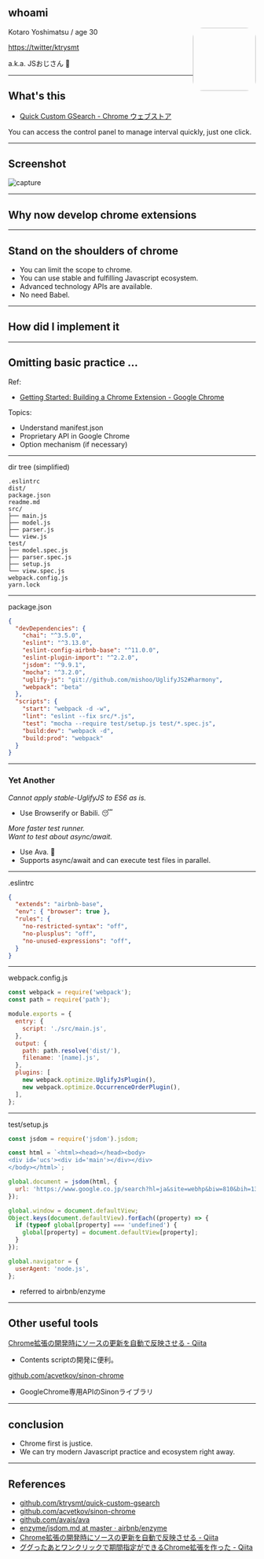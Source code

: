 ## whoami

<img style="border: none;
    border-radius: 20px;
    width: 128px;
    height: 128px;
    float: right;" data-src="https://avatars3.githubusercontent.com/u/6156742?v=3&s=460">

Kotaro Yoshimatsu / age 30

<https://twitter/ktrysmt>

a.k.a. JSおじさん :older_man:

---

## What's this

- [Quick Custom GSearch \- Chrome ウェブストア](https://chrome.google.com/webstore/detail/quick-custom-gsearch/dcdmfmmmmpjgfaffnaokjpifnihmhaon)

You can access the control panel to manage interval quickly, just one click.

---

## Screenshot

![capture](https://raw.githubusercontent.com/ktrysmt/quick-custom-gsearch/master/capture.png)

---

## Why now develop chrome extensions

---

## Stand on the shoulders of chrome

- You can limit the scope to chrome.
- You can use stable and fulfilling Javascript ecosystem.
- Advanced technology APIs are available.
- No need Babel.

---

## How did I implement it

---

## Omitting basic practice ...

Ref:

- [Getting Started: Building a Chrome Extension \- Google Chrome](https://developer.chrome.com/extensions/getstarted)

Topics:

- Understand manifest.json
- Proprietary API in Google Chrome
- Option mechanism (if necessary)

---

dir tree (simplified)

```
.eslintrc
dist/
package.json
readme.md
src/
├── main.js
├── model.js
├── parser.js
└── view.js
test/
├── model.spec.js
├── parser.spec.js
├── setup.js
└── view.spec.js
webpack.config.js
yarn.lock
```

---

package.json

```json
{
  "devDependencies": {
    "chai": "^3.5.0",
    "eslint": "^3.13.0",
    "eslint-config-airbnb-base": "^11.0.0",
    "eslint-plugin-import": "^2.2.0",
    "jsdom": "^9.9.1",
    "mocha": "^3.2.0",
    "uglify-js": "git://github.com/mishoo/UglifyJS2#harmony",
    "webpack": "beta"
  },
  "scripts": {
    "start": "webpack -d -w",
    "lint": "eslint --fix src/*.js",
    "test": "mocha --require test/setup.js test/*.spec.js",
    "build:dev": "webpack -d",
    "build:prod": "webpack"
  }
}
```

---

### Yet Another

*Cannot apply stable-UglifyJS to ES6 as is.*

- Use Browserify or Babili. :sleeping:

*More faster test runner.*  
*Want to test about async/await.*

- Use Ava. :triumph:
- Supports async/await and can execute test files in parallel.

---

.eslintrc

```json
{
  "extends": "airbnb-base",
  "env": { "browser": true },
  "rules": {
    "no-restricted-syntax": "off",
    "no-plusplus": "off",
    "no-unused-expressions": "off",
  }
}
```

---

webpack.config.js

```js
const webpack = require('webpack');
const path = require('path');

module.exports = {
  entry: {
    script: './src/main.js',
  },
  output: {
    path: path.resolve('dist/'),
    filename: '[name].js',
  },
  plugins: [
    new webpack.optimize.UglifyJsPlugin(),
    new webpack.optimize.OccurrenceOrderPlugin(),
  ],
};
```

---

test/setup.js

```js
const jsdom = require('jsdom').jsdom;

const html = `<html><head></head><body>
<div id='ucs'><div id='main'></div></div>
</body></html>`;

global.document = jsdom(html, {
  url: 'https://www.google.co.jp/search?hl=ja&site=webhp&biw=810&bih=1306&q=duckduckgo&oq=duckduckgo&ie=UTF-8&tbs=qdr:y&tbm=',
});

global.window = document.defaultView;
Object.keys(document.defaultView).forEach((property) => {
  if (typeof global[property] === 'undefined') {
    global[property] = document.defaultView[property];
  }
});

global.navigator = {
  userAgent: 'node.js',
};
```

- referred to airbnb/enzyme

---

## Other useful tools

[Chrome拡張の開発時にソースの更新を自動で反映させる \- Qiita](http://qiita.com/daisy1754/items/bbba1b0ad5f60c08706c)

- Contents scriptの開発に便利。

[github.com/acvetkov/sinon-chrome](https://github.com/acvetkov/sinon-chrome)

- GoogleChrome専用APIのSinonライブラリ

---

## conclusion

- Chrome first is justice.
- We can try modern Javascript practice and ecosystem right away.

---

## References

- [github.com/ktrysmt/quick-custom-gsearch](https://github.com/ktrysmt/quick-custom-gsearch)
- [github.com/acvetkov/sinon-chrome](https://github.com/acvetkov/sinon-chrome)
- [github.com/avajs/ava](https://github.com/avajs/ava)
- [enzyme/jsdom\.md at master · airbnb/enzyme](https://github.com/airbnb/enzyme/blob/master/docs/guides/jsdom.md)
- [Chrome拡張の開発時にソースの更新を自動で反映させる \- Qiita](http://qiita.com/daisy1754/items/bbba1b0ad5f60c08706c)
- [ググったあとワンクリックで期間指定ができるChrome拡張を作った \- Qiita](http://qiita.com/ktrysmt/items/87370a3ef4b5234e6e09)